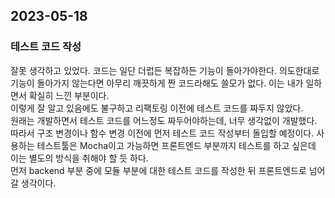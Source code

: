 ## 2023-05-18

### 테스트 코드 작성
잘못 생각하고 있었다. 코드는 일단 더럽든 복잡하든 기능이 돌아가야한다. 의도한대로 기능이 돌아가지 않는다면 
아무리 깨끗하게 짠 코드라해도 쓸모가 없다. 이는 내가 일하면서 확실히 느낀 부분이다.    
이렇게 잘 알고 있음에도 불구하고 리팩토링 이전에 테스트 코드를 짜두지 않았다.   
원래는 개발하면서 테스트 코드를 어느정도 짜두어야하는데, 너무 생각없이 개발했다.   
따라서 구조 변경이나 함수 변경 이전에 먼저 테스트 코드 작성부터 돌입할 예정이다. 사용하는 테스트툴은 Mocha이고 가능하면 프론트엔드 부분까지 테스트를 하고 싶은데 이는 별도의 방식을 취해야 할 듯 하다.   
먼저 backend 부분 중에 모듈 부분에 대한 테스트 코드를 작성한 뒤 프론트엔드로 넘어갈 생각이다.